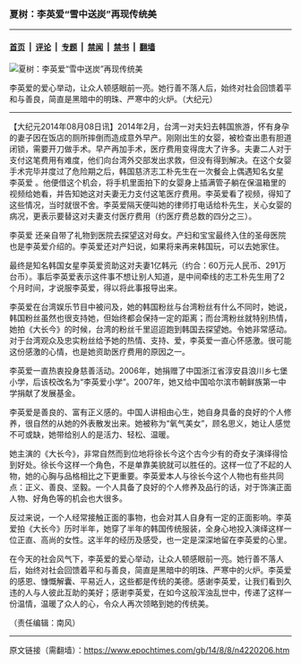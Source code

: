 ### 夏树：李英爱“雪中送炭”再现传统美

---

#### [首页](../../../..?n4220206) &nbsp;|&nbsp; [评论](../../../../../epoch-comment?n4220206) &nbsp;|&nbsp; [专题](../../../../../epoch-special?n4220206) &nbsp;|&nbsp; [禁闻](../../../../../epoch-news?n4220206) &nbsp;|&nbsp; [禁书](../../../../../books?n4220206) &nbsp;|&nbsp; [翻墙](https://github.com/gfw-breaker/nogfw/blob/master/README.md?n4220206)


<div><img alt="夏树：李英爱“雪中送炭”再现传统美" class="attachment-djy_600_400 size-djy_600_400 wp-post-image" src="https://i.epochtimes.com/assets/uploads/2014/08/1408080059081497-360x400.jpg"/>
<div class="caption">
 <p>
  李英爱的爱心举动，让众人顿感眼前一亮。她行善不落人后，始终对社会回馈着平和与善良，简直是黑暗中的明珠、严寒中的火炉。（大纪元）
 </p>
</div></div><hr/><div class="post_content" id="artbody" itemprop="articleBody">
 <!-- article content begin -->
 <p>
  【大纪元2014年08月08日讯】2014年2月，台湾一对夫妇去韩国旅游，怀有身孕的妻子因在饭店的厕所摔倒而造成意外早产。刚刚出生的女婴，被检查出患有胆道闭锁，需要开刀做手术。早产再加手术，医疗费用变得庞大了许多。夫妻二人对于支付这笔费用有难度，他们向台湾外交部发出求救，但没有得到解决。在这个女婴手术完毕并度过了危险期之后，韩国慈济志工朴先生在一次餐会上偶遇知名女星
  <ok href="https://www.epochtimes.com/gb/tag/%E6%9D%8E%E8%8B%B1%E7%88%B1.html">
   李英爱
  </ok>
  。他便借这个机会，将手机里面拍下的女婴身上插满管子躺在保温箱里的视频给她看，并告知她这对夫妻无力支付这笔医疗费用。李英爱看了视频，得知了这些情况，当时就很不舍。李英爱隔天便叫她的律师打电话给朴先生，关心女婴的病况，更表示要替这对夫妻支付医疗费用（约医疗费总数的四分之三）。
 </p>
 <p>
  <ok href="https://www.epochtimes.com/gb/tag/%E6%9D%8E%E8%8B%B1%E7%88%B1.html">
   李英爱
  </ok>
  还亲自带了礼物到医院去探望这对母女。产妇和宝宝最终入住的圣母医院也是李英爱介绍的。李英爱还对产妇说，如果将来再来韩国玩，可以去她家住。
 </p>
 <p>
  最终是知名韩国女星李英爱资助这对夫妻1亿韩元（约合：60万元人民币、291万台币）。事后李英爱表示这件事不想让别人知道，是中间牵线的志工朴先生用了2个月时间，才说服李英爱，得以将此事报导出来。
 </p>
 <p>
  李英爱在台湾娱乐节目中被问及，她的韩国粉丝与台湾粉丝有什么不同时，她说，韩国粉丝虽然也很支持她，但始终都会保持一定的距离；而台湾粉丝就特别热情，她拍《大长今》的时候，台湾的粉丝千里迢迢跑到韩国去探望她。令她非常感动。对于台湾观众及忠实粉丝给予她的热情、支持、爱，李英爱一直心怀感激。很可能这份感激的心情，也是她资助医疗费用的原因之一。
 </p>
 <p>
  李英爱一直热衷投身慈善活动。2006年，她捐赠了中国浙江省淳安县浪川乡七堡小学，后该校改名为“李英爱小学”。2007年，她又给中国哈尔滨市朝鲜族第一中学捐献了发展基金。
 </p>
 <p>
  李英爱是善良的、富有正义感的。中国人讲相由心生，她自身具备的良好的个人修养，很自然的从她的外表散发出来。她被称为“氧气美女”，顾名思义，她让人感觉不可或缺，她带给别人的是活力、轻松、温暖。
 </p>
 <p>
  她主演的《大长今》，非常自然而到位地将徐长今这个古今少有的奇女子演绎得恰到好处。徐长今这样一个角色，不是单靠美貌就可以胜任的。这样一位了不起的人物，她的心胸与品格相比之下更重要。李英爱本人与徐长今这个人物也有些共同点：正义、善良、坚毅。一个人具备了良好的个人修养及品行的话，对于饰演正面人物、好角色等的机会也大很多。
 </p>
 <p>
  反过来说，一个人经常接触正面的事物，也会对其人自身有一定的正面影响。李英爱拍《大长今》历时半年，她穿了半年的韩国传统服装，全身心地投入演绎这样一位正直、高尚的女性。这半年的经历及感受，也一定是深深地留在李英爱的心里。
 </p>
 <p>
  在今天的社会风气下，李英爱的爱心举动，让众人顿感眼前一亮。她行善不落人后，始终对社会回馈着平和与善良，简直是黑暗中的明珠、严寒中的火炉。李英爱的感恩、慷慨解囊、平易近人，这些都是传统的美德。感谢李英爱，让我们看到久违的人与人彼此互助的美好；感谢李英爱，在如今这般浑浊乱世中，传递了这样一份温情，温暖了众人的心，令众人再次领略到她的传统美。
 </p>
 <p>
  （责任编辑：南风）
 </p>
 <!-- article content end -->
 <div id="below_article_ad">
 </div>
</div>


---

原文链接（需翻墙）：https://www.epochtimes.com/gb/14/8/8/n4220206.htm